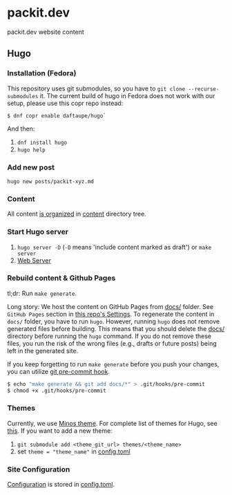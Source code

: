 # packit.dev
packit.dev website content

## Hugo

### Installation (Fedora)

This repository uses git submodules, so you have to `git clone --recurse-submodules` it.
The current build of hugo in Fedora does not work with our setup, please use this copr repo instead:
```
$ dnf copr enable daftaupe/hugo`
```

And then:

1. `dnf install hugo`
2. `hugo help`


### Add new post

`hugo new posts/packit-xyz.md`

### Content

All content [is organized](https://gohugo.io/content-management/organization) in [content](content/) directory tree.

### Start Hugo server

1. `hugo server -D` (`-D` means 'include content marked as draft') or `make server`
2. [Web Server](http://localhost:1313)


### Rebuild content & Github Pages

tl;dr:
Run `make generate`.

Long story:
We host the content on GitHub Pages from [docs/](docs/) folder.
See `GitHub Pages` section in [this repo's Settings](https://github.com/packit-service/packit.dev/settings).
To regenerate the content in `docs/` folder, you have to run `hugo`.
However, running `hugo` does not remove generated files before building.
This means that you should delete the [docs/](docs/) directory before running the `hugo` command.
If you do not remove these files, you run the risk of the wrong files (e.g., drafts or future posts) being left in the generated site.

If you keep forgetting to run `make generate` before you push your changes, you can utilize [git pre-commit hook](https://git-scm.com/docs/githooks#_pre_commit).

```sh
$ echo "make generate && git add docs/*" > .git/hooks/pre-commit
$ chmod +x .git/hooks/pre-commit
```

### Themes

Currently, we use [Minos theme](https://themes.gohugo.io/hugo-theme-minos/).
For complete list of themes for Hugo, see [this](https://themes.gohugo.io).
If you want to add a new theme:

1. `git submodule add <theme_git_url> themes/<theme_name>`
2. set `theme = "theme_name"` in [config.toml](config.toml)

### Site Configuration

[Configuration](https://gohugo.io/getting-started/configuration/) is stored in [config.toml](config.toml).
